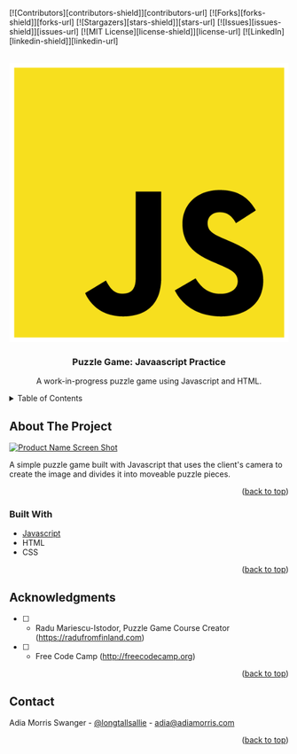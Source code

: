 <div id="top"></div>

[![Contributors][contributors-shield]][contributors-url]
[![Forks][forks-shield]][forks-url]
[![Stargazers][stars-shield]][stars-url]
[![Issues][issues-shield]][issues-url]
[![MIT License][license-shield]][license-url]
[![LinkedIn][linkedin-shield]][linkedin-url]


<br />
<div align="center">
  <a href="https://github.com/adiamorrisswanger/puzzle-game-practice.git">
    <img src="/images/js-logo.png" alt="Javascript Logo">
  </a>

<h3 align="center">Puzzle Game: Javaascript Practice</h3>

  <p align="center">
    A work-in-progress puzzle game using Javascript and HTML. 
    <br />

  </p>
</div>
<!-- TABLE OF CONTENTS -->
<details>
  <summary>Table of Contents</summary>
  <ol>
    <li>
      <a href="#about-the-project">About The Project</a>
      <ul>
        <li><a href="#built-with">Built With</a></li>
      </ul>
    </li>
    <li><a href="#contact">Contact</a></li>
    <li><a href="#acknowledgments">Acknowledgments</a></li>
  </ol>
</details>

<!-- ABOUT THE PROJECT -->
## About The Project

[![Product Name Screen Shot][product-screenshot]](/images/PuzzleGameScreenShot.png.png)

A simple puzzle game built with Javascript that uses the client's camera to create the image and divides it into moveable puzzle pieces.

<p align="right">(<a href="#top">back to top</a>)</p>

### Built With

* [Javascript](https://javascript.com/)
* HTML
* CSS

<p align="right">(<a href="#top">back to top</a>)</p>




<!-- ACKNOWLEDGMENTS -->
## Acknowledgments

* [ ] - Radu Mariescu-Istodor, Puzzle Game Course Creator (https://radufromfinland.com)
* [ ] - Free Code Camp (http://freecodecamp.org)


<p align="right">(<a href="#top">back to top</a>)</p>

<!-- CONTACT -->
## Contact

Adia Morris Swanger - [@longtallsallie](https://twitter.com/longtallsallie) - adia@adiamorris.com


<p align="right">(<a href="#top">back to top</a>)</p>

<!-- MARKDOWN LINKS & IMAGES -->
<!-- https://www.markdownguide.org/basic-syntax/#reference-style-links -->
<!-- Upload screenshot -->
[product-screenshot]: (/images/PuzzleGameScreenShot.png.png)
